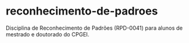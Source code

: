# reconhecimento-de-padroes
Disciplina de Reconhecimento de Padrões (RPD-0041) para alunos de mestrado e doutorado do CPGEI.
